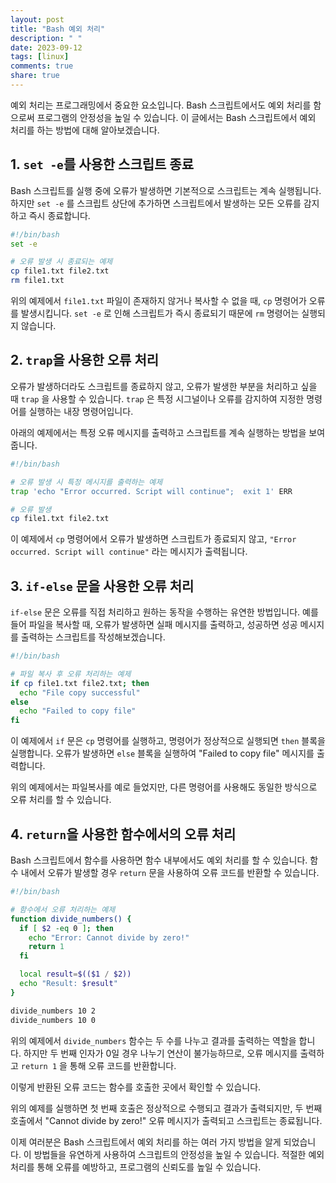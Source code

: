 ```yaml
---
layout: post
title: "Bash 예외 처리"
description: " "
date: 2023-09-12
tags: [linux]
comments: true
share: true
---
```


예외 처리는 프로그래밍에서 중요한 요소입니다. Bash 스크립트에서도 예외 처리를 함으로써 프로그램의 안정성을 높일 수 있습니다. 이 글에서는 Bash 스크립트에서 예외 처리를 하는 방법에 대해 알아보겠습니다.

## 1. `set -e`를 사용한 스크립트 종료

Bash 스크립트를 실행 중에 오류가 발생하면 기본적으로 스크립트는 계속 실행됩니다. 하지만 `set -e` 를 스크립트 상단에 추가하면 스크립트에서 발생하는 모든 오류를 감지하고 즉시 종료합니다.

```bash
#!/bin/bash
set -e

# 오류 발생 시 종료되는 예제
cp file1.txt file2.txt
rm file1.txt
```

위의 예제에서 `file1.txt` 파일이 존재하지 않거나 복사할 수 없을 때, `cp` 명령어가 오류를 발생시킵니다. `set -e` 로 인해 스크립트가 즉시 종료되기 때문에 `rm` 명령어는 실행되지 않습니다.

## 2. `trap`을 사용한 오류 처리

오류가 발생하더라도 스크립트를 종료하지 않고, 오류가 발생한 부분을 처리하고 싶을 때 `trap` 을 사용할 수 있습니다. `trap` 은 특정 시그널이나 오류를 감지하여 지정한 명령어를 실행하는 내장 명령어입니다.

아래의 예제에서는 특정 오류 메시지를 출력하고 스크립트를 계속 실행하는 방법을 보여줍니다.

```bash
#!/bin/bash

# 오류 발생 시 특정 메시지를 출력하는 예제
trap 'echo "Error occurred. Script will continue";  exit 1' ERR

# 오류 발생
cp file1.txt file2.txt
```

이 예제에서 `cp` 명령어에서 오류가 발생하면 스크립트가 종료되지 않고, `"Error occurred. Script will continue"` 라는 메시지가 출력됩니다.

## 3. `if-else` 문을 사용한 오류 처리

`if-else` 문은 오류를 직접 처리하고 원하는 동작을 수행하는 유연한 방법입니다. 예를 들어 파일을 복사할 때, 오류가 발생하면 실패 메시지를 출력하고, 성공하면 성공 메시지를 출력하는 스크립트를 작성해보겠습니다.

```bash
#!/bin/bash

# 파일 복사 후 오류 처리하는 예제
if cp file1.txt file2.txt; then
  echo "File copy successful"
else
  echo "Failed to copy file"
fi
```

이 예제에서 `if` 문은 `cp` 명령어를 실행하고, 명령어가 정상적으로 실행되면 `then` 블록을 실행합니다. 오류가 발생하면 `else` 블록을 실행하여 "Failed to copy file" 메시지를 출력합니다.

위의 예제에서는 파일복사를 예로 들었지만, 다른 명령어를 사용해도 동일한 방식으로 오류 처리를 할 수 있습니다.

## 4. `return`을 사용한 함수에서의 오류 처리

Bash 스크립트에서 함수를 사용하면 함수 내부에서도 예외 처리를 할 수 있습니다. 함수 내에서 오류가 발생할 경우 `return` 문을 사용하여 오류 코드를 반환할 수 있습니다.

```bash
#!/bin/bash

# 함수에서 오류 처리하는 예제
function divide_numbers() {
  if [ $2 -eq 0 ]; then
    echo "Error: Cannot divide by zero!"
    return 1
  fi

  local result=$(($1 / $2))
  echo "Result: $result"
}

divide_numbers 10 2
divide_numbers 10 0
```

위의 예제에서 `divide_numbers` 함수는 두 수를 나누고 결과를 출력하는 역할을 합니다. 하지만 두 번째 인자가 0일 경우 나누기 연산이 불가능하므로, 오류 메시지를 출력하고 `return 1` 을 통해 오류 코드를 반환합니다.

이렇게 반환된 오류 코드는 함수를 호출한 곳에서 확인할 수 있습니다.

위의 예제를 실행하면 첫 번째 호출은 정상적으로 수행되고 결과가 출력되지만, 두 번째 호출에서 "Cannot divide by zero!" 오류 메시지가 출력되고 스크립트는 종료됩니다.

이제 여러분은 Bash 스크립트에서 예외 처리를 하는 여러 가지 방법을 알게 되었습니다. 이 방법들을 유연하게 사용하여 스크립트의 안정성을 높일 수 있습니다. 적절한 예외 처리를 통해 오류를 예방하고, 프로그램의 신뢰도를 높일 수 있습니다.